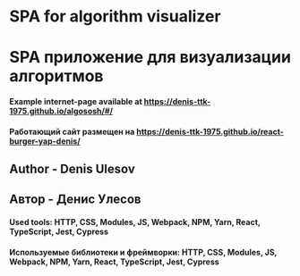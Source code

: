 # SPA for algorithm visualizer 
# SPA приложение для визуализации алгоритмов

#### Example internet-page available at https://denis-ttk-1975.github.io/algososh/#/
#### Работающий сайт размещен на https://denis-ttk-1975.github.io/react-burger-yap-denis/

## Author - Denis Ulesov
## Автор - Денис Улесов

#### Used tools: HTTP, CSS, Modules, JS, Webpack, NPM, Yarn, React, TypeScript, Jest, Cypress
#### Используемые библиотеки и фреймворки: HTTP, CSS, Modules, JS, Webpack, NPM, Yarn, React, TypeScript, Jest, Cypress

